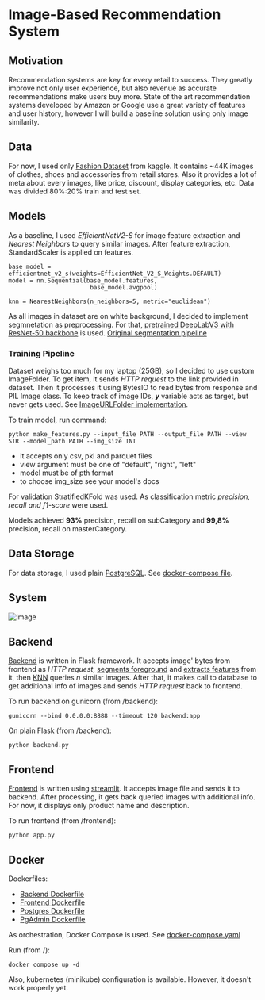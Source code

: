 # Image-Based Recommendation System
## Motivation
Recommendation systems are key for every retail to success. They greatly improve not only user experience, but also revenue as accurate recommendations make users buy more. State of the art recommendation systems developed by Amazon or Google use a great variety of features and user history, however I will build a baseline solution using only image similarity.
##  Data
For now, I used only [Fashion Dataset](https://www.kaggle.com/datasets/paramaggarwal/fashion-product-images-dataset) from kaggle. It contains ~44K images of clothes, shoes and accessories from retail stores. Also it provides a lot of meta about every images, like price, discount, display categories, etc. Data was divided 80%:20% train and test set.
## Models
As a baseline, I used *EfficientNetV2-S* for image feature extraction and *Nearest Neighbors* to query similar images. After feature extraction, StandardScaler is applied on features.

    base_model = efficientnet_v2_s(weights=EfficientNet_V2_S_Weights.DEFAULT)
    model = nn.Sequential(base_model.features,
                           base_model.avgpool)

    knn = NearestNeighbors(n_neighbors=5, metric="euclidean")
As all images in dataset are on white background, I decided to implement segmnetation as preprocessing. For that, [pretrained DeepLabV3 with ResNet-50 backbone](https://pytorch.org/hub/pytorch_vision_deeplabv3_resnet101/) is used. [Original segmentation pipeline](https://colab.research.google.com/drive/1P9Pyq92ywLa6SRPmfnctgzScsXvJrrOM?usp=sharing#scrollTo=w_7SNhWQIZn7)
### Training Pipeline
Dataset weighs too much for my laptop (25GB), so I decided to use custom ImageFolder. To get item, it sends *HTTP request* to the link provided in dataset. Then it processes it using BytesIO to read bytes from response and PIL Image class. To keep track of image IDs, ***y*** variable acts as target, but never gets used. See [ImageURLFolder implementation](https://github.com/zeinovich/image-recsys/blob/72ac903f9e81643c1781842d6a40d5bcbd6bcab2/ml/training/make_features.py#L20).

To train model, run command:

    python make_features.py --input_file PATH --output_file PATH --view STR --model_path PATH --img_size INT

- it accepts only csv, pkl and parquet files
- view argument must be one of "default", "right", "left"
- model must be of pth format
- to choose img_size see your model's docs

For validation StratifiedKFold was used. As classification metric *precision, recall and f1-score* were used.

Models achieved  **93%** precision, recall on subCategory and **99,8%** precision, recall on masterCategory.
## Data Storage
For data storage, I used plain [PostgreSQL](https://hub.docker.com/_/postgres). See [docker-compose file](https://github.com/zeinovich/image-recsys/blob/main/docker-compose.yaml). 
## System

![image](https://github.com/zeinovich/image-recsys/assets/114425094/f812e71f-6980-4318-8c8f-4da609e0c5a3)


## Backend
[Backend](https://github.com/zeinovich/image-recsys/tree/main/backend) is written in Flask framework. It accepts image' bytes from frontend as *HTTP request*, [segments foreground](https://github.com/zeinovich/image-recsys/tree/main/backend/segmentation/segmentor.py) and [extracts features](https://github.com/zeinovich/image-recsys/tree/main/backend/feature_extractor/extractor.py) from it, then [KNN](https://github.com/zeinovich/image-recsys/tree/main/backend/ranker/ranker.py) queries *n* similar images. After that, it makes call to database to get additional info of images and sends *HTTP request* back to frontend.

To run backend on gunicorn (from /backend):

    gunicorn --bind 0.0.0.0:8888 --timeout 120 backend:app

On plain Flask (from /backend):

    python backend.py
    
## Frontend
[Frontend](https://github.com/zeinovich/image-recsys/tree/main/frontend) is written using [streamlit](https://streamlit.io/). It accepts image file and sends it to backend. After processing, it gets back queried images with additional info. For now, it displays only product name and description.

To run frontend (from /frontend):

    python app.py

## Docker
Dockerfiles:
- [Backend Dockerfile](https://github.com/zeinovich/image-recsys/blob/main/backend/Dockerfile)
- [Frontend Dockerfile](https://github.com/zeinovich/image-recsys/tree/blob/frontend/Dockerfile)
- [Postgres Dockerfile](https://hub.docker.com/_/postgres)
- [PgAdmin Dockerfile](https://hub.docker.com/r/dpage/pgadmin4/)

As orchestration, Docker Compose is used. See [docker-compose.yaml](https://github.com/zeinovich/image-recsys/blob/main/docker-compose.yaml)

Run (from /):

    docker compose up -d

Also, kubernetes (minikube) configuration is available. However, it doesn't work properly yet.
